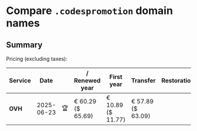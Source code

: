 # Compare `.codespromotion` domain names

## Summary

Pricing (excluding taxes):

| Service | Date |  | / Renewed year | First year | Transfer | Restoration |
|--|--|--|--|--|--|--|
| **OVH** | 2025-06-23 | 🏆 | € 60.29<br>($ 65.69) | € 10.89<br>($ 11.77) | € 57.89<br>($ 63.09) |  |
